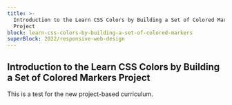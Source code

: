 ```yaml
---
title: >-
  Introduction to the Learn CSS Colors by Building a Set of Colored Markers
  Project
block: learn-css-colors-by-building-a-set-of-colored-markers
superBlock: 2022/responsive-web-design
---
```


## Introduction to the Learn CSS Colors by Building a Set of Colored Markers Project

This is a test for the new project-based curriculum.
